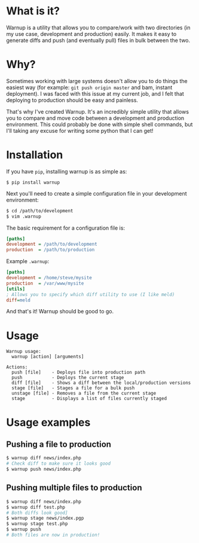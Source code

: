 # What is it?
Warnup is a utility that allows you to compare/work with two directories (in my use case, development and production) easily. It makes it easy to generate diffs and push (and eventually pull) files in bulk between the two.

# Why?
Sometimes working with large systems doesn't allow you to do things the easiest way (for example: `git push origin master` and bam, instant deployment). I was faced with this issue at my current job, and I felt that deploying to production should be easy and painless.

That's why I've created Warnup. It's an incredibly simple utility that allows you to compare and move code between a development and production environment. This could probably be done with simple shell commands, but I'll taking any excuse for writing some python that I can get!

# Installation
If you have `pip`, installing warnup is as simple as:

    $ pip install warnup

Next you'll need to create a simple configuration file in your development environment:

```bash
$ cd /path/to/development
$ vim .warnup
```

The basic requirement for a configuration file is:

```ini
[paths]
development = /path/to/development
production  = /path/to/production
```

Example `.warnup`:

```ini
[paths]
development = /home/steve/mysite
production  = /var/www/mysite
[utils]
; Allows you to specify which diff utility to use (I like meld)
diff=meld
```

And that's it! Warnup should be good to go.

# Usage
    Warnup usage:
      warnup [action] [arguments]

    Actions:
      push [file]    - Deploys file into production path
      push           - Deploys the current stage
      diff [file]    - Shows a diff between the local/production versions
      stage [file]   - Stages a file for a bulk push
      unstage [file] - Removes a file from the current stage
      stage          - Displays a list of files currently staged

# Usage examples

## Pushing a file to production

```bash
$ warnup diff news/index.php
# Check diff to make sure it looks good
$ warnup push news/index.php
```

## Pushing multiple files to production

```bash
$ warnup diff news/index.php
$ warnup diff test.php
# Both diffs look good]
$ warnup stage news/index.pgp
$ warnup stage test.php
$ warnup push
# Both files are now in production!
```
